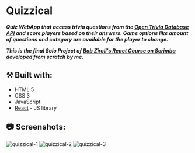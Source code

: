 # Quizzical


***Quiz WebApp that access trivia questions from the [Open Trivia Database API](https://opentdb.com/) and score players based on their answers. Game options like amount of questions and category are available for the player to change.***

***This is the final Solo Project of [Bob Ziroll's React Course on Scrimba](https://scrimba.com/learn/learnreact) developed from scratch by me.***

## ⚒️ Built with:
- HTML 5
- CSS 3
- JavaScript
- [React](https://reactjs.org/) - JS library

## 📷 Screenshots:

![quizzical-1](https://github.com/Hudamabkhoot/quizzical/assets/100641349/f421227d-c4f5-4935-911d-70180570d39c)
![quizzical-2](https://github.com/Hudamabkhoot/quizzical/assets/100641349/3173a1a3-e26e-4673-bc25-1c02da6aab50)
![quizzical-3](https://github.com/Hudamabkhoot/quizzical/assets/100641349/c42b7c70-d985-4bd2-8c6b-7b6696287db6)
